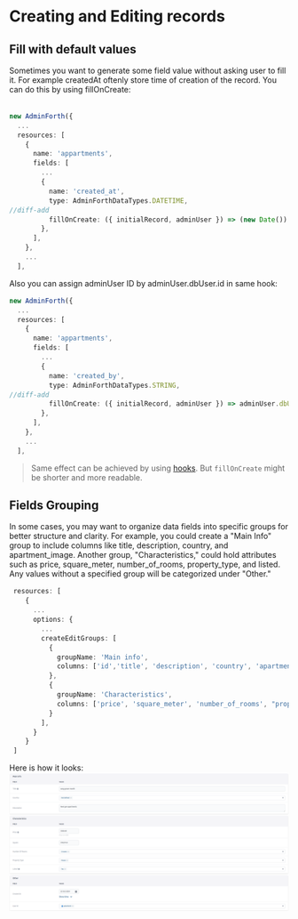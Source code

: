 
# Creating and Editing records

## Fill with default values

Sometimes you want to generate some field value without asking user to fill it. For example createdAt oftenly store time of creation of the record. You can do this by using fillOnCreate:


```typescript title="./resources/appartments.ts" 

new AdminForth({
  ...
  resources: [
    {
      name: 'appartments',
      fields: [
        ...
        {
          name: 'created_at',
          type: AdminForthDataTypes.DATETIME,
//diff-add
          fillOnCreate: ({ initialRecord, adminUser }) => (new Date()).toISOString(),
        },
      ],
    },
    ...
  ],
```


Also you can assign adminUser ID by adminUser.dbUser.id in same hook:

```typescript title="./resources/appartments.ts"
new AdminForth({
  ...
  resources: [
    {
      name: 'appartments',
      fields: [
        ...
        {
          name: 'created_by',
          type: AdminForthDataTypes.STRING,
//diff-add
          fillOnCreate: ({ initialRecord, adminUser }) => adminUser.dbUser.id,
        },
      ],
    },
    ...
  ],
```

> Same effect can be achieved by using [hooks](/docs/tutorial/Customization/hooks/#modify-the-data-before-it-is-saved-to-the-database). But `fillOnCreate` might be shorter and more readable.


## Fields Grouping
 

In some cases, you may want to organize data fields into specific groups for better structure and clarity. For example, you could create a "Main Info" group to include columns like title, description, country, and apartment_image. Another group, "Characteristics," could hold attributes such as price, square_meter, number_of_rooms, property_type, and listed. Any values without a specified group will be categorized under "Other."

```typescript title="./resources/appartments.ts"
 resources: [
    {
      ...
      options: {
        ...
        createEditGroups: [
          {
            groupName: 'Main info',
            columns: ['id','title', 'description', 'country', 'apartment_image']
          },
          {
            groupName: 'Characteristics',
            columns: ['price', 'square_meter', 'number_of_rooms', "property_type", "listed"]
          }
        ],
      }
    }
 ]
```
Here is how it looks:
![alt text](<createEditGroups.png>)